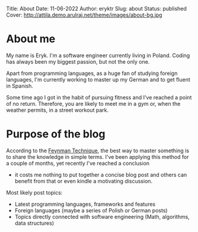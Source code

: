 Title: About
Date: 11-06-2022
Author: eryktr
Slug: about
Status: published
Cover: http://attila.demo.arulraj.net/theme/images/about-bg.jpg


# About me
My name is Eryk. I'm a software engineer currently living in Poland.
Coding has always been my biggest passion, but not the only one.

Apart from programming languages, as a huge fan of studying foreign languages, 
I'm currently working to master up my German and to get fluent in Spanish.

Some time ago I got in the habit of pursuing fitness and I've reached a point of no return.
Therefore, you are likely to meet me in a gym or, when the weather permits, in a street workout park.


# Purpose of the blog
According to the [Feynman Technique](https://fs.blog/feynman-technique/), the best way
to master something is to share the knowledge in simple terms.
I've been applying this method for a couple of months, yet recently I've reached a conclusion
- it costs me nothing to put together a concise blog post and others can benefit from that
or even kindle a motivating discussion.

Most likely post topics:

* Latest programming languages, frameworks and features
* Foreign languages (maybe a series of Polish or German posts)
* Topics directly connected with software engineering (Math, algorithms, data structures)